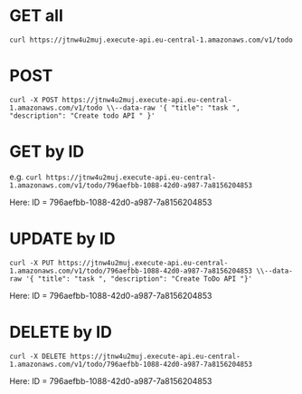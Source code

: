 
# GET all
``` curl https://jtnw4u2muj.execute-api.eu-central-1.amazonaws.com/v1/todo ```

# POST 
``` curl -X POST https://jtnw4u2muj.execute-api.eu-central-1.amazonaws.com/v1/todo \\--data-raw '{ "title": "task ", "description": "Create todo API " }' ```

# GET by ID
e.g. ``` curl https://jtnw4u2muj.execute-api.eu-central-1.amazonaws.com/v1/todo/796aefbb-1088-42d0-a987-7a8156204853 ```

Here: ID = 796aefbb-1088-42d0-a987-7a8156204853

# UPDATE by ID
``` curl -X PUT https://jtnw4u2muj.execute-api.eu-central-1.amazonaws.com/v1/todo/796aefbb-1088-42d0-a987-7a8156204853 \\--data-raw '{ "title": "task ", "description": "Create ToDo API "}' ```

Here: ID = 796aefbb-1088-42d0-a987-7a8156204853


# DELETE by ID
``` curl -X DELETE https://jtnw4u2muj.execute-api.eu-central-1.amazonaws.com/v1/todo/796aefbb-1088-42d0-a987-7a8156204853 ```

Here: ID = 796aefbb-1088-42d0-a987-7a8156204853
